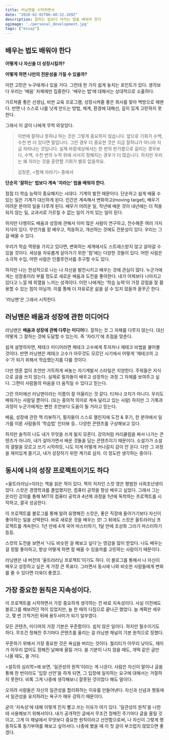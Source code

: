 ```yaml
---
title: 러닝맨을 시작하면서 
date: "2020-02-02T06:40:32.169Z"
description: 잘하는 법보다 자라는 법을 배워야 한다
ogimage: './personal_development.jpg'
tags: ["essay"]
---
```


## 배우는 법도 배워야 한다

**어떻게 나 자신을 더 성장시킬까?** 

**어떻게 하면 나만의 전문성을 가질 수 있을까?**

이런 고민은 누구에게나 있을 거다. 그런데 한 가지 쉽게 놓치는 포인트가 있다. 생각보다 우리는 '배움' 자체에만 집중한다. '배우는 법'에 대해서는 상대적으로 소홀하다.

가르쳐줄 좋은 선생님, 비싼 교육 프로그램, 성장시켜줄 좋은 회사를 찾아 백방으로 헤맨다. 반면 나 스스로 나를 낫게 만드는 방법, 체계, 환경에 대해선, 깊이 있게 고민하지 못한다.

그래서 이 글이 나에게 무척 와닿았다.

> 이번에 잘하냐 못하냐 하는 것은 그렇게 중요하지 않습니다. 앞으로 기회가 수백, 수천 번 더 있다면 말입니다. 
> 그런 경우 더 중요한 것은 지금 잘하냐가 아니라 지금 자라냐는 것입니다. 실제 바깥세상에서는 한 번의 판가름으로 갈리는 경우보다, 수백, 수천 번의 누적 위에 서서히 정해지는 경우가 더 많습니다.
> 하지만 우리는 왜 자라는 것을 훈련할 기회가 별로 없을까요.
>
> 김창준, <함께 자라기> 중에서

**단순히 '잘하는' 법보다 계속 '자라는' 법을 배워야 한다.** 

점점 더 학습 능력이 중요해지는 시대다. 기계의 발전 때문이다. 단순하고 쉽게 배울 수 있는 일은 기계가 대신하게 된다. 인간은 계속해서 변화하고(moving target), 배우기 어려운 분야의 일을 다루게 된다. 배우기 어려운 일, 작년에 배운 것이 내년에는 더 적용되지 않는 일, 교과서로 가르칠 수 없는 일이 가치 있는 일이 된다.

하지만 다행히도 배움과 성장에 관해서 이미 많은 사람이 연구하고, 전수해준 여러 가지 지식이 있다. 무언가를 잘 배우고, 적응하고, 개선하는 것에도 전문성이 있다. 우리는 그걸 배울 수 있다.

우리가 학습 역량을 가지고 있다면, 변화하는 세계에서도 스트레스받지 않고 살아갈 수 있을 것이다. 세상을 자유롭게 살아가기 위한 '힘'에는 다양한 것들이 있다. 어떤 사람은 소극적 수입, 어떤 사람은 인플루언서를 추구할 수도 있다.

하지만 나는 천성적으로 나는 나 자신을 발전시키고 배우는 것에 관심이 많다. 누군가에게는 성장충이라 부를 정도로 새로운 배움과 도전을 좋아한다. 내가 어제보다 나아지고 있다고 느낄 때 희열을 느끼는 성격이다. 이런 나에게는 '학습 능력'이 가장 강점을 잘 활용할 수 있는 힘이 아닐까. 이를 통해 더 자유로운 삶을 살 수 있지 않을까 꿈꾸곤 한다.

'러닝맨'은 그래서 시작한다.



## 러닝맨은 배움과 성장에 관한 미디어다

러닝맨은 **배움과 성장에 관해 다루는 미디어**다. 잘하는 것 그 자체를 다루지 않는다. 대신 어떻게 그 잘하는 것에 도달할 수 있는지. 즉 '자라기'에 초점을 맞춘다.

쉽게 설명하자면, 제테크 미디어라면 제테크 고수에게 투자처나 재테크 비법을 물어볼 것이다. 반면 러닝맨은 제태크 고수가 아무것도 모르던 시기에서 어떻게 '제테크의 고수'가 되기 위해서 학습했는지를 다룰 것이다.

다만 영혼 없이 조언만 가득하게 써놓는 자기계발서 스타일은 지양한다. 주워들은 지식으로 글을 쓰지 않는다. 실제로 필자들이 배우고 성장하는 과정 그 자체를 보여주고 싶다. 그편이 사람들의 마음을 더 움직일 수 있다고 믿는다.

그런 의미에선 러닝맨이라는 이름이 잘 어울리는 것 같다. 티처나 코치가 아니다. 우리도 배워가는 사람일 뿐이다. (또는 중의적 의미로 계속 달리고 있는 사람) 하지만 그 기록과 과정이 누군가에게는 뻔한 조언보다 도움이 될 거라고 믿는다. 

배움, 성장에 관한 책 리뷰하기, 필자들이 스스로 챌린지에 도전 & 후기, 한 분야에서 일가를 이룬 사람들의 '학습법' 인터뷰 등.. 다양한 콘텐츠를 구상해보고 있다.

 하지만 솔직히 나도 내가 무엇을 쓰게 될지 모른다. 강의처럼 커리큘럼을 짜서 나가는 콘텐츠가 아니라, 내가 살아가면서 배운 것들을 담는 콘텐츠이기 때문이다. 소설가가 소설의 결말을 모르고 쓰기 시작하듯, 나도 이게 어떻게 커나갈지 감이 안 온다. 다만 그 과정을 재미있게 즐기고, 내가 성장하기 위한 계기로 삼자. 이 정도만 생각하는 중이다.



## 동시에 나의 성장 프로젝트이기도 하다

<울트라러닝>이라는 책을 읽은 적이 있다. 책의 저자인 스캇 영은 평범한 사회초년생이었다. 스캇은 경영학과를 졸업했지만, 컴퓨터 공학을 항상 배우고 싶었다. 그래서 그는 온라인 강의를 통해 MIT의 컴퓨터 공학과 4년제 과정을 1년에 독학하는 프로젝트를 시작하고, 결국 성공한다.

이 프로젝트를 블로그를 통해 알려 유명해진 스캇은, 좋은 직장에 들어가기보다 자신이 좋아하는 일을 선택한다. 바로 새로운 것을 배우는 것! 그 뒤에도 스캇은 울트라러닝 프로젝트를 계속한다. 1년 만에 4개 국어 마스터하기, 1달 만에 초상화 그리기 마스터하기 등등.

스캇의 도전을 보면서 '나도 비슷한 걸 해보고 싶다'는 영감을 많이 받았다. 나도 배우는 걸 정말 좋아하고, 항상 어떻게 하면 잘 배울 수 있을까를 고민하는 사람이기 때문이다.

러닝맨은 내 버전의 '울트라러닝 프로젝트'이기도 하다. 이 블로그를 통해서 나 자신이 배우고 성장하고 싶은 게 가장 큰 목표다. 그러면서 동시에 나와 비슷한 사람들에게 변화를 줄 수 있다면 더욱더 좋겠고.



## 가장 중요한 원칙은 지속성이다.

이 프로젝트를 시작하면서 가장 중요하게 생각하는 건 바로 지속성이다. 사실 이전에도 블로그를 해보려던 적이 있었지만, 늘 한 때의 다짐으로 끝나곤 했었다. 늘 계획만 세우고, 몇 번 끄적거린 뒤에 용두사미가 되기 일쑤였다. 

모든 콘텐츠, 미디어의 가장 기본은 꾸준함이다. 쉽지 않은 일이다. 하지만 필수이기도 하다. 무조건 정해진 주기마다 콘텐츠를 올리는 걸 러닝맨 채널의 기본 원칙으로 정했다. 

꾸준하기 위해서 가장 중요한 것은 욕심을 버리는 것이다. 퀄리티가 아무리 낮아도, 재미가 아무리 없어도 정해진 날짜에 올릴 거다. 쓸 기분이 나지 않을 때도, 개떡 같은 글만 나올 때도, 쓸 거다.

<설득의 심리학>에 보면, '일관성의 원칙'이라는 게 나온다. 사람은 자신이 말이나 글을 통해 한 번이라도 '입장 선언'을 하게 되면, 그 입장에 일치하는 요구에 대해서는 거절하지 못한다. 비록 그게 나중에 생각해보니 잘못된 것이었다 해도 말이다. 

오히려 사람들은 자신의 일관성을 합리화하는 이유를 만들어낸다. 자신과 신념과 행동에서 일관성을 유지하려는 욕구가 매우 강하기 때문이다.

굳이 '지속성'에 대해 이렇게 진지 빨고 쓰는 이유가 여기 있다. '일관성의 원칙'을 나한테 사용해보기 위해서이다. 내가 공개적인 글에서 무조건 정해진 주기마다 글을 올릴 것이고, 그게 이 채널에서 무엇보다 중요한 원칙이라고 선언함으로써, 나 자신이 그렇게 행동하도록 동기부여를 해보고 싶어서다. 나중에 봤을 때 이 첫 글이 부끄럽지 않았으면 좋겠다.

